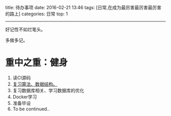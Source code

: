 
title: 待办事项
date: 2016-02-21 13:46
tags: [日常,在成为最厉害最厉害最厉害的路上]
categories: 日常
top: 1

---
 
 好记性不如烂笔头。

<!-- more -->

多做多记。

# 重中之重：健身

1. 读CI源码
2. [复习算法、数据结构。](http://zh.visualgo.net/)
3. 复习数据库相关、学习数据库的优化
4. Docker学习
5. 准备毕设
6. To be continued..


